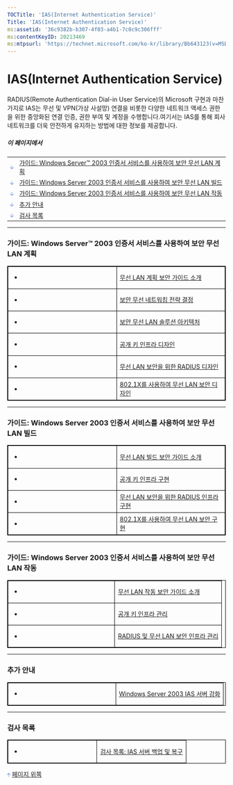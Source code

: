 ```yaml
---
TOCTitle: 'IAS(Internet Authentication Service)'
Title: 'IAS(Internet Authentication Service)'
ms:assetid: '36c9382b-b307-4f03-a4b1-7c0c9c306fff'
ms:contentKeyID: 20213469
ms:mtpsurl: 'https://technet.microsoft.com/ko-kr/library/Bb643123(v=MSDN.10)'
---
```


IAS(Internet Authentication Service)
====================================

RADIUS(Remote Authentication Dial-in User Service)의 Microsoft 구현과 마찬가지로 IAS는 무선 및 VPN(가상 사설망) 연결을 비롯한 다양한 네트워크 액세스 권한을 위한 중앙화된 연결 인증, 권한 부여 및 계정을 수행합니다.여기서는 IAS를 통해 회사 네트워크를 더욱 안전하게 유지하는 방법에 대한 정보를 제공합니다.

##### 이 페이지에서

|                                                                                                                                                                                                            |                                                                                  |
|------------------------------------------------------------------------------------------------------------------------------------------------------------------------------------------------------------|----------------------------------------------------------------------------------|
| [<img src="images/bb643123.arrow_px_down(ko-kr,TechNet.10).gif" alt="가이드: Windows Server 2003 인증서 서비스를 사용하여 보안 무선 LAN 계획" width="7" height="9" />](#eaa) | [가이드: Windows Server™ 2003 인증서 서비스를 사용하여 보안 무선 LAN 계획](#eaa) |
| [<img src="images/bb643123.arrow_px_down(ko-kr,TechNet.10).gif" alt="가이드: Windows Server 2003 인증서 서비스를 사용하여 보안 무선 LAN 빌드" width="7" height="9" />](#eyb)  | [가이드: Windows Server 2003 인증서 서비스를 사용하여 보안 무선 LAN 빌드](#eyb)  |
| [<img src="images/bb643123.arrow_px_down(ko-kr,TechNet.10).gif" alt="가이드: Windows Server 2003 인증서 서비스를 사용하여 보안 무선 LAN 작동" width="7" height="9" />](#emc)  | [가이드: Windows Server 2003 인증서 서비스를 사용하여 보안 무선 LAN 작동](#emc)  |
| [<img src="images/bb643123.arrow_px_down(ko-kr,TechNet.10).gif" alt="추가 안내" width="7" height="9" />](#eac)                                                                | [추가 안내](#eac)                                                                |
| [<img src="images/bb643123.arrow_px_down(ko-kr,TechNet.10).gif" alt="검사 목록 " width="7" height="9" />](#efd)                                                               | [검사 목록](#efd)                                                                |

------------------------------------------------------------------------

### 가이드: Windows Server™ 2003 인증서 서비스를 사용하여 보안 무선 LAN 계획

 
<table style="border:1px solid black;">
<colgroup>
<col width="50%" />
<col width="50%" />
</colgroup>
<tbody>
<tr class="odd">
<td style="border:1px solid black;"><ul>
<li></li>
</ul></td>
<td style="border:1px solid black;"><a href="http://www.microsoft.com/korea/technet/security/prodtech/windowsserver2003/pkiwire/swlan.asp">무선 LAN 계획 보안 가이드 소개</a></td>
</tr>
<tr class="even">
<td style="border:1px solid black;"><ul>
<li></li>
</ul></td>
<td style="border:1px solid black;"><a href="http://www.microsoft.com/korea/technet/security/prodtech/windowsserver2003/pkiwire/swlan.asp">보안 무선 네트워킹 전략 결정</a></td>
</tr>
<tr class="odd">
<td style="border:1px solid black;"><ul>
<li></li>
</ul></td>
<td style="border:1px solid black;"><a href="http://www.microsoft.com/korea/technet/security/prodtech/windowsserver2003/pkiwire/swlan.asp">보안 무선 LAN 솔루션 아키텍처</a></td>
</tr>
<tr class="even">
<td style="border:1px solid black;"><ul>
<li></li>
</ul></td>
<td style="border:1px solid black;"><a href="http://www.microsoft.com/korea/technet/security/prodtech/windowsserver2003/pkiwire/swlan.asp">공개 키 인프라 디자인</a></td>
</tr>
<tr class="odd">
<td style="border:1px solid black;"><ul>
<li></li>
</ul></td>
<td style="border:1px solid black;"><a href="http://www.microsoft.com/korea/technet/security/prodtech/windowsserver2003/pkiwire/swlan.asp">무선 LAN 보안을 위한 RADIUS 디자인</a></td>
</tr>
<tr class="even">
<td style="border:1px solid black;"><ul>
<li></li>
</ul></td>
<td style="border:1px solid black;"><a href="http://www.microsoft.com/korea/technet/security/prodtech/windowsserver2003/pkiwire/swlan.asp">802.1X를 사용하여 무선 LAN 보안 디자인</a></td>
</tr>
</tbody>
</table>
  
------------------------------------------------------------------------
  
### 가이드: Windows Server 2003 인증서 서비스를 사용하여 보안 무선 LAN 빌드

 
<table style="border:1px solid black;">
<colgroup>
<col width="50%" />
<col width="50%" />
</colgroup>
<tbody>
<tr class="odd">
<td style="border:1px solid black;"><ul>
<li></li>
</ul></td>
<td style="border:1px solid black;"><a href="http://www.microsoft.com/korea/technet/security/prodtech/windowsserver2003/pkiwire/swlan.asp">무선 LAN 빌드 보안 가이드 소개</a></td>
</tr>
<tr class="even">
<td style="border:1px solid black;"><ul>
<li></li>
</ul></td>
<td style="border:1px solid black;"><a href="http://www.microsoft.com/korea/technet/security/prodtech/windowsserver2003/pkiwire/swlan.asp">공개 키 인프라 구현</a></td>
</tr>
<tr class="odd">
<td style="border:1px solid black;"><ul>
<li></li>
</ul></td>
<td style="border:1px solid black;"><a href="http://www.microsoft.com/korea/technet/security/prodtech/windowsserver2003/pkiwire/swlan.asp">무선 LAN 보안을 위한 RADIUS 인프라 구현</a></td>
</tr>
<tr class="even">
<td style="border:1px solid black;"><ul>
<li></li>
</ul></td>
<td style="border:1px solid black;"><a href="http://www.microsoft.com/korea/technet/security/prodtech/windowsserver2003/pkiwire/swlan.asp">802.1X를 사용하여 무선 LAN 보안 구현</a></td>
</tr>
</tbody>
</table>
  
------------------------------------------------------------------------
  
### 가이드: Windows Server 2003 인증서 서비스를 사용하여 보안 무선 LAN 작동

 
<table style="border:1px solid black;">
<colgroup>
<col width="50%" />
<col width="50%" />
</colgroup>
<tbody>
<tr class="odd">
<td style="border:1px solid black;"><ul>
<li></li>
</ul></td>
<td style="border:1px solid black;"><a href="http://www.microsoft.com/korea/technet/security/prodtech/windowsserver2003/pkiwire/swlan.asp">무선 LAN 작동 보안 가이드 소개</a></td>
</tr>
<tr class="even">
<td style="border:1px solid black;"><ul>
<li></li>
</ul></td>
<td style="border:1px solid black;"><a href="http://www.microsoft.com/korea/technet/security/prodtech/windowsserver2003/pkiwire/swlan.asp">공개 키 인프라 관리</a></td>
</tr>
<tr class="odd">
<td style="border:1px solid black;"><ul>
<li></li>
</ul></td>
<td style="border:1px solid black;"><a href="http://www.microsoft.com/korea/technet/security/prodtech/windowsserver2003/pkiwire/swlan.asp">RADIUS 및 무선 LAN 보안 인프라 관리</a></td>
</tr>
</tbody>
</table>
  
------------------------------------------------------------------------
  
### 추가 안내

 
<table style="border:1px solid black;">
<colgroup>
<col width="50%" />
<col width="50%" />
</colgroup>
<tbody>
<tr class="odd">
<td style="border:1px solid black;"><ul>
<li></li>
</ul></td>
<td style="border:1px solid black;"><a href="http://www.microsoft.com/korea/technet/security/guidance/secmod125.asp">Windows Server 2003 IAS 서버 강화</a></td>
</tr>
</tbody>
</table>
  
------------------------------------------------------------------------
  
### 검사 목록

 
<table style="border:1px solid black;">
<colgroup>
<col width="50%" />
<col width="50%" />
</colgroup>
<tbody>
<tr class="odd">
<td style="border:1px solid black;"><ul>
<li></li>
</ul></td>
<td style="border:1px solid black;"><a href="http://www.microsoft.com/korea/technet/security/guidance/secmod217.asp">검사 목록: IAS 서버 백업 및 복구</a></td>
</tr>
</tbody>
</table>
  
[<img src="images/bb643123.arrow_px_up(ko-kr,TechNet.10).gif" alt="페이지 위쪽" width="7" height="9" />](#top) [페이지 위쪽](#top)
